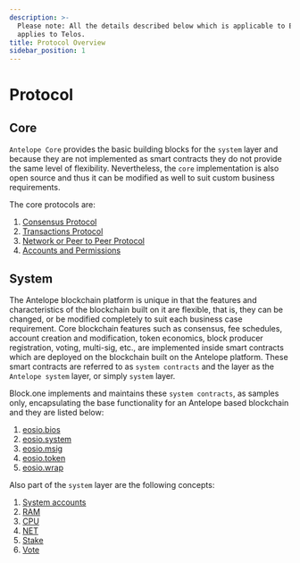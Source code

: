 ```yaml
---
description: >-
  Please note: All the details described below which is applicable to EOSIO,
  applies to Telos.
title: Protocol Overview
sidebar_position: 1
---
```


# Protocol

## Core

`Antelope Core` provides the basic building blocks for the `system` layer and because they are not implemented as smart contracts they do not provide the same level of flexibility. Nevertheless, the `core` implementation is also open source and thus it can be modified as well to suit custom business requirements.

The core protocols are:

1. [Consensus Protocol](../../overview/consensus.md)
2. [Transactions Protocol](./transactions.md)
3. [Network or Peer to Peer Protocol](./network_peer_protocol.md)
4. [Accounts and Permissions](./accounts.md)

## System

The Antelope blockchain platform is unique in that the features and characteristics of the blockchain built on it are flexible, that is, they can be changed, or be modified completely to suit each business case requirement. Core blockchain features such as consensus, fee schedules, account creation and modification, token economics, block producer registration, voting, multi-sig, etc., are implemented inside smart contracts which are deployed on the blockchain built on the Antelope platform. These smart contracts are referred to as `system contracts` and the layer as the `Antelope system` layer, or simply `system` layer.

Block.one implements and maintains these `system contracts`, as samples only, encapsulating the base functionality for an Antelope based blockchain and they are listed below:

1. [eosio.bios](https://developers.eos.io/manuals/eosio.contracts/latest/action-reference/eosio.bios)
2. [eosio.system](https://developers.eos.io/manuals/eosio.contracts/latest/action-reference/eosio.system)
3. [eosio.msig](https://developers.eos.io/manuals/eosio.contracts/latest/action-reference/eosio.msig)
4. [eosio.token](https://developers.eos.io/manuals/eosio.contracts/latest/action-reference/eosio.token)
5. [eosio.wrap](https://developers.eos.io/manuals/eosio.contracts/latest/action-reference/eosio.wrap)

Also part of the `system` layer are the following concepts:

1. [System accounts](https://developers.eos.io/manuals/eosio.contracts/latest/index/#system-contracts-system-accounts-priviledged-accounts)
2. [RAM](https://developers.eos.io/manuals/eosio.contracts/latest/index/#ram)
3. [CPU](https://developers.eos.io/manuals/eosio.contracts/latest/index/#cpu)
4. [NET](https://developers.eos.io/manuals/eosio.contracts/latest/index/#net)
5. [Stake](https://developers.eos.io/manuals/eosio.contracts/latest/index/#stake)
6. [Vote](https://developers.eos.io/manuals/eosio.contracts/latest/index/#vote)
